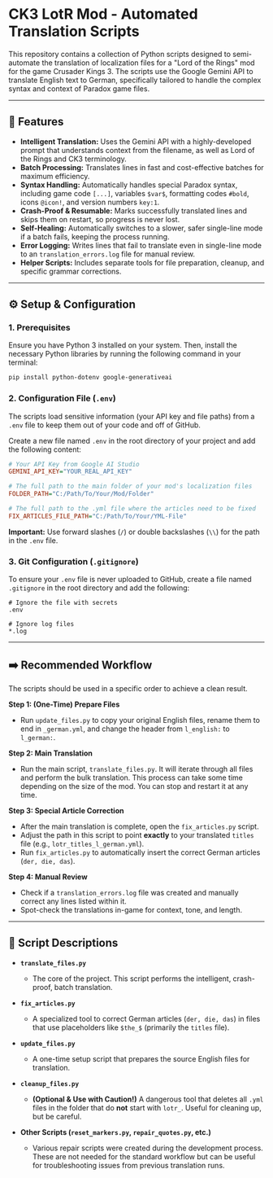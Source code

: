 # CK3 LotR Mod - Automated Translation Scripts

This repository contains a collection of Python scripts designed to semi-automate the translation of localization files for a "Lord of the Rings" mod for the game Crusader Kings 3. The scripts use the Google Gemini API to translate English text to German, specifically tailored to handle the complex syntax and context of Paradox game files.

-----

## 🚀 Features

  * **Intelligent Translation:** Uses the Gemini API with a highly-developed prompt that understands context from the filename, as well as Lord of the Rings and CK3 terminology.
  * **Batch Processing:** Translates lines in fast and cost-effective batches for maximum efficiency.
  * **Syntax Handling:** Automatically handles special Paradox syntax, including game code `[...]`, variables `$var$`, formatting codes `#bold`, icons `@icon!`, and version numbers `key:1`.
  * **Crash-Proof & Resumable:** Marks successfully translated lines and skips them on restart, so progress is never lost.
  * **Self-Healing:** Automatically switches to a slower, safer single-line mode if a batch fails, keeping the process running.
  * **Error Logging:** Writes lines that fail to translate even in single-line mode to an `translation_errors.log` file for manual review.
  * **Helper Scripts:** Includes separate tools for file preparation, cleanup, and specific grammar corrections.

-----

## ⚙️ Setup & Configuration

### 1\. Prerequisites

Ensure you have Python 3 installed on your system. Then, install the necessary Python libraries by running the following command in your terminal:

```sh
pip install python-dotenv google-generativeai
```

### 2\. Configuration File (`.env`)

The scripts load sensitive information (your API key and file paths) from a `.env` file to keep them out of your code and off of GitHub.

Create a new file named `.env` in the root directory of your project and add the following content:

```ini
# Your API Key from Google AI Studio
GEMINI_API_KEY="YOUR_REAL_API_KEY"

# The full path to the main folder of your mod's localization files
FOLDER_PATH="C:/Path/To/Your/Mod/Folder"

# The full path to the .yml file where the articles need to be fixed
FIX_ARTICLES_FILE_PATH="C:/Path/To/Your/YML-File"
```

**Important:** Use forward slashes (`/`) or double backslashes (`\\`) for the path in the `.env` file.

### 3\. Git Configuration (`.gitignore`)

To ensure your `.env` file is never uploaded to GitHub, create a file named `.gitignore` in the root directory and add the following:

```
# Ignore the file with secrets
.env

# Ignore log files
*.log
```

-----

## ➡️ Recommended Workflow

The scripts should be used in a specific order to achieve a clean result.

**Step 1: (One-Time) Prepare Files**

  * Run `update_files.py` to copy your original English files, rename them to end in `_german.yml`, and change the header from `l_english:` to `l_german:`.

**Step 2: Main Translation**

  * Run the main script, `translate_files.py`. It will iterate through all files and perform the bulk translation. This process can take some time depending on the size of the mod. You can stop and restart it at any time.

**Step 3: Special Article Correction**

  * After the main translation is complete, open the `fix_articles.py` script.
  * Adjust the path in this script to point **exactly** to your translated `titles` file (e.g., `lotr_titles_l_german.yml`).
  * Run `fix_articles.py` to automatically insert the correct German articles (`der, die, das`).

**Step 4: Manual Review**

  * Check if a `translation_errors.log` file was created and manually correct any lines listed within it.
  * Spot-check the translations in-game for context, tone, and length.

-----

## 📜 Script Descriptions

  * **`translate_files.py`**

      * The core of the project. This script performs the intelligent, crash-proof, batch translation.

  * **`fix_articles.py`**

      * A specialized tool to correct German articles (`der, die, das`) in files that use placeholders like `$the_$` (primarily the `titles` file).

  * **`update_files.py`**

      * A one-time setup script that prepares the source English files for translation.

  * **`cleanup_files.py`**

      * **(Optional & Use with Caution\!)** A dangerous tool that deletes all `.yml` files in the folder that do **not** start with `lotr_`. Useful for cleaning up, but be careful.

  * **Other Scripts (`reset_markers.py`, `repair_quotes.py`, etc.)**

      * Various repair scripts were created during the development process. These are not needed for the standard workflow but can be useful for troubleshooting issues from previous translation runs.
